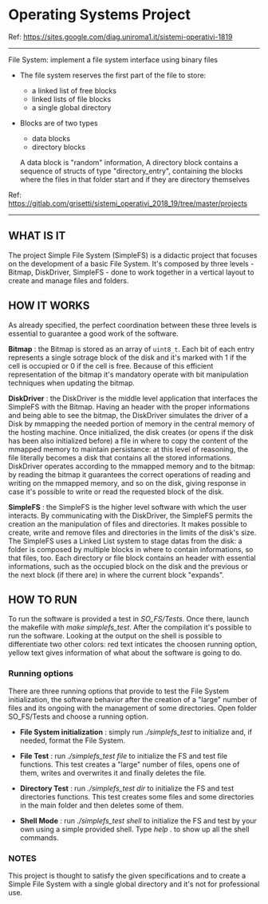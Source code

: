 # Operating Systems Project
Ref: https://sites.google.com/diag.uniroma1.it/sistemi-operativi-1819

****

   File System:
   implement a file system interface using binary files
   - The file system reserves the first part of the file
     to store:
     - a linked list of free blocks
     - linked lists of file blocks
     - a single global directory
     
   - Blocks are of two types
     - data blocks
     - directory blocks

     A data block is "random" information,
     A directory block contains a sequence of
     structs of type "directory_entry",
     containing the blocks where the files in that folder start
     and if they are directory themselves
     
Ref: https://gitlab.com/grisetti/sistemi_operativi_2018_19/tree/master/projects

****

## WHAT IS IT
The project Simple File System (SimpleFS) is a didactic project that focuses on the development of a basic File System.
It's composed by three levels - Bitmap, DiskDriver, SimpleFS - done to work together in a vertical layout to create and manage files and folders.


## HOW IT WORKS
As already specified, the perfect coordination between these three levels is essential to guarantee a good work of the software.

**Bitmap** :  the Bitmap is stored as an array of `uint8_t`. Each bit of each entry represents a single sotrage block of the disk and it's marked with 1 if the cell is occupied or 0 if the cell is free.
Because of this efficient representation of the bitmap it's mandatory operate with bit manipulation techniques when updating the bitmap.

**DiskDriver** : the DiskDriver is the middle level application that interfaces the SimpleFS with the Bitmap. Having an header with the proper informations and being able to see the bitmap, the DiskDriver simulates the driver of a Disk by mmapping the needed portion of memory in the central memory of the hosting machine.
Once initialized, the disk creates (or opens if the disk has been also initialized before) a file in where to copy the content of the mmapped memory to maintain persistance: at this level of reasoning, the file literally becomes a disk that contains all the stored informations. DiskDriver operates according to the mmapped memory and to the bitmap: by reading the bitmap it guarantees the correct operations of reading and writing on the mmapped memory, and so on the disk, giving response in case it's possible to write or read the requested block of the disk.

**SimpleFS** : the SimpleFS is the higher level software with which the user interacts. By communicating with the DiskDriver, the SimpleFS permits the creation an the manipulation of files and directories. 
It makes possible to create, write and remove files and directories in the limits of the disk's size.
The SimpleFS uses a Linked List system to stage datas from the disk: a folder is composed by multiple blocks in where to contain informations, so that files, too.
Each directory or file block contains an header with essential informations, such as the occupied block on the disk and the previous or the next block (if there are) in where the current block "expands".


## HOW TO RUN
To run the software is provided a test in *SO_FS/Tests*. Once there, launch the makefile with *make simplefs_test*.
After the compilation it's possible to run the software.
Looking at the output on the shell is possible to differentiate two other colors: red text inticates the choosen running option, yellow text gives information of what about the software is going to do.

### Running options
There are three running options that provide to test the File System initialization, the software behavior after the creation of a "large" number of files and its ongoing with the management of some directories.
Open folder SO_FS/Tests and choose a running option.

- **File System initialization** : simply run *./simplefs_test* to initialize and, if needed, format the File System.
- **File Test** : run *./simplefs_test file* to initialize the FS and test file functions. This test creates a "large" number of files, opens one of them, writes and overwrites it and finally deletes the file.
- **Directory Test** : run *./simplefs_test dir* to initialize the FS and test directories functions. This test creates some files and some directories in the main folder and then deletes some of them.

- **Shell Mode** : run *./simplefs_test shell* to initialize the FS and test by your own using a simple provided shell. Type *help .* to show up all the shell commands.

### NOTES
This project is thought to satisfy the given specifications and to create a Simple File System with a single global directory and it's not for professional use.
